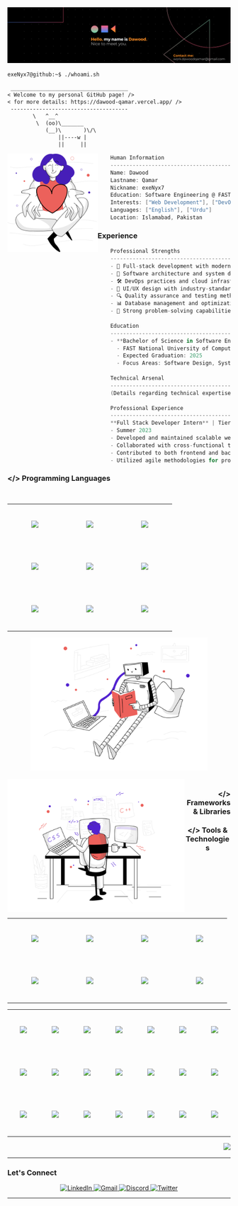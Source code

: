<div align="center">
    <img src="./resources/Banner.png" alt="Header" />
</div>




```console
exeNyx7@github:~$ ./whoami.sh
```
```
 _____________________________________
< Welcome to my personal GitHub page! />
< for more details: https://dawood-qamar.vercel.app/ />
 ------------------------------------- 
        \   ^__^
         \  (oo)\_______
            (__)\       )\/\
                ||----w |
                ||     ||
```
<img align="left" src="./resources/svg/givingback.svg" height="222px"/>

```csharp
    Human Information
    ------------------------------------------
    Name: Dawood
    Lastname: Qamar
    Nickname: exeNyx7
    Education: Software Engineering @ FAST-NUCES
    Interests: ["Web Development"], ["DevOps"], ["System Design"], ["AI/ML"]
    Languages: ["English"], ["Urdu"]
    Location: Islamabad, Pakistan
```





### Experience

```csharp
    Professional Strengths
    ------------------------------------------
    - 🚀 Full-stack development with modern technologies
    - 🔧 Software architecture and system design
    - 🛠️ DevOps practices and cloud infrastructure
    - 🎨 UI/UX design with industry-standard tools
    - 🔍 Quality assurance and testing methodologies
    - 📊 Database management and optimization
    - 🎯 Strong problem-solving capabilities

    Education
    ------------------------------------------
    - **Bachelor of Science in Software Engineering**
      - FAST National University of Computer and Emerging Sciences, Islamabad
      - Expected Graduation: 2025
      - Focus Areas: Software Design, Systems Architecture, Cloud Computing

    Technical Arsenal
    ------------------------------------------
    (Details regarding technical expertise)

    Professional Experience
    ------------------------------------------
    **Full Stack Developer Intern** | Tier5 Solutions
    - Summer 2023
    - Developed and maintained scalable web applications using modern JavaScript frameworks
    - Collaborated with cross-functional teams to implement robust solutions
    - Contributed to both frontend and backend development lifecycles
    - Utilized agile methodologies for project delivery

```

### </> Programming Languages
<br>

<div align="center">
    <table align="left">
        <tr>
            <td align="center" width="110" height="90">
                <img src="https://cdn.jsdelivr.net/gh/devicons/devicon/icons/c/c-original.svg" width="50px"/>
                <br />
            </td>
            <td align="center" width="110" height="90">
                <img src="https://cdn.jsdelivr.net/gh/devicons/devicon/icons/javascript/javascript-original.svg" width="50px"/>
                <br />
            </td>
            <td align="center" width="110" height="90">
                <img src="https://cdn.jsdelivr.net/gh/devicons/devicon/icons/typescript/typescript-original.svg" width="50px"/>
                <br />
            </td>
        </tr>
        <tr>
            <td align="center" width="110" height="90">
                <img src="https://cdn.jsdelivr.net/gh/devicons/devicon/icons/cplusplus/cplusplus-original.svg" width="50px"/>
                <br />
            </td>
            <td align="center" width="110" height="90">
                <img src="https://cdn.jsdelivr.net/gh/devicons/devicon/icons/html5/html5-original.svg" width="50px"/>
                <br />
            </td>
            <td align="center" width="110" height="90">
                <img src="https://cdn.jsdelivr.net/gh/devicons/devicon/icons/css3/css3-original.svg" width="50px"/>
                <br />
            </td>
        </tr>
        <tr>
            <td align="center" width="110" height="90">
                <img src="https://cdn.jsdelivr.net/gh/devicons/devicon/icons/csharp/csharp-original.svg" width="50px"/>
                <br />
            </td>
            <td align="center" width="110" height="90">
                <img src="https://cdn.jsdelivr.net/gh/devicons/devicon/icons/java/java-original.svg" width="50px"/>
                <br />
            </td>
            <td align="center" width="110" height="90">
                <img src="https://cdn.jsdelivr.net/gh/devicons/devicon/icons/python/python-original.svg" width="50px"/>
                <br />
            </td>
        </tr>
    </table>
    <img src="./resources/svg/artificialintelligence.svg" height="300px"/>
</div>

<br>




<img align="left" src="./resources/svg/webdevelopment.svg" height="300px"/>
<be>

<div></div>
<div></div>
<h3 align="right">&lt;/&gt; Frameworks & Libraries</h3>

<div align="center">
    <table align="right">
        <tr>
            <td align="center" width="110" height="90">
                <img src="https://cdn.jsdelivr.net/gh/devicons/devicon/icons/nodejs/nodejs-original.svg" width="50px"/>
                <br />
            </td>
            <td align="center" width="110" height="90">
                <img src="https://cdn.jsdelivr.net/gh/devicons/devicon/icons/nextjs/nextjs-original.svg" width="50px"/>
                <br />
            </td>
            <td align="center" width="110" height="90">
                <img src="https://cdn.jsdelivr.net/gh/devicons/devicon/icons/nestjs/nestjs-original.svg" width="50px"/>
                <br />
            </td>
            <td align="center" width="110" height="90">
                <img src="https://cdn.jsdelivr.net/gh/devicons/devicon/icons/express/express-original.svg" width="50px"/>
                <br />
            </td>
        </tr>
        <tr>
            <td align="center" width="110" height="90">
                <img src="https://cdn.jsdelivr.net/gh/devicons/devicon/icons/materialui/materialui-original.svg" width="50px"/>
            </td>
            <td align="center" width="110" height="90">
                <img src="https://cdn.jsdelivr.net/gh/devicons/devicon/icons/react/react-original.svg" width="50px"/>
            </td>
            <td align="center" width="110" height="90">
                <img src="https://cdn.jsdelivr.net/gh/devicons/devicon/icons/spring/spring-original.svg" width="50px"/>
            </td>
            <td align="center" width="110" height="90">
                <img src="https://cdn.jsdelivr.net/gh/devicons/devicon/icons/dot-net/dot-net-original.svg" width="50px"/>
            </td>
        </tr>
    </table>
</div>


<div align="center"></div>
<div align="center"></div>
<h3 align="center">&lt;/&gt; Tools & Technologies</h3>

<div align="center">
    <div align="center">
        <table align="center">
            <tr>
                <td align="center" width="110" height="90">
                    <img src="https://cdn.simpleicons.org/ubuntu/E95420" width="50px"/>
                </td>
                <td align="center" width="110" height="90">
                    <img src="https://cdn.jsdelivr.net/gh/devicons/devicon/icons/vscode/vscode-original.svg" width="50px"/>
                </td>
                <td align="center" width="110" height="90">
                    <img src="https://cdn.jsdelivr.net/gh/devicons/devicon/icons/visualstudio/visualstudio-plain.svg" width="50px"/>
                </td>
                <td align="center" width="110" height="90">
                    <img src="https://cdn.jsdelivr.net/gh/devicons/devicon/icons/figma/figma-original.svg" width="50px"/>
                </td>
                <td align="center" width="110" height="90">
                    <img src="https://cdn.jsdelivr.net/gh/devicons/devicon/icons/git/git-original.svg" width="50px"/>
                </td>
                <td align="center" width="110" height="90">
                    <img src="https://cdn.jsdelivr.net/gh/devicons/devicon/icons/gitlab/gitlab-original.svg" width="50px"/>
                </td>
                <td align="center" width="110" height="90">
                    <img src="https://cdn.jsdelivr.net/gh/devicons/devicon/icons/postman/postman-original.svg" width="50px"/>
                </td>
            </tr>
            <tr>
                <td align="center" width="110" height="90">
                    <img src="https://cdn.jsdelivr.net/gh/devicons/devicon/icons/mongodb/mongodb-original.svg" width="50px"/>
                </td>
                <td align="center" width="110" height="90">
                    <img src="https://cdn.jsdelivr.net/gh/devicons/devicon/icons/mysql/mysql-original.svg" width="50px"/>
                </td>
                <td align="center" width="110" height="90">
                    <img src="https://cdn.jsdelivr.net/gh/devicons/devicon/icons/microsoftsqlserver/microsoftsqlserver-plain.svg" width="50px"/>
                </td>
                <td align="center" width="110" height="90">
                    <img src="https://cdn.jsdelivr.net/gh/devicons/devicon/icons/oracle/oracle-original.svg" width="50px"/>
                </td>
                <td align="center" width="110" height="90">
                    <img src="https://cdn.jsdelivr.net/gh/devicons/devicon/icons/jira/jira-original.svg" width="50px"/>
                </td>
                <td align="center" width="110" height="90">
                    <img src="https://cdn.jsdelivr.net/gh/devicons/devicon/icons/firebase/firebase-plain.svg" width="50px"/>
                </td>
                <td align="center" width="110" height="90">
                    <img src="https://cdn.jsdelivr.net/gh/devicons/devicon/icons/terraform/terraform-original.svg" width="50px"/>
                </td>
            </tr>
            <tr>
                <td align="center" width="110" height="90">
                    <img src="https://cdn.jsdelivr.net/gh/devicons/devicon/icons/jest/jest-plain.svg" width="50px"/>
                </td>
                <td align="center" width="110" height="90">
                    <img src="https://cdn.jsdelivr.net/gh/devicons/devicon/icons/selenium/selenium-original.svg" width="50px"/>
                </td>
                <td align="center" width="110" height="90">
                    <img src="https://cdn.jsdelivr.net/gh/devicons/devicon/icons/docker/docker-original.svg" width="50px"/>
                </td>
                <td align="center" width="110" height="90">
                    <img src="https://cdn.jsdelivr.net/gh/devicons/devicon/icons/kubernetes/kubernetes-plain.svg" width="50px"/>
                </td>
                <td align="center" width="110" height="90">
                    <img src="https://cdn.simpleicons.org/jenkins/D24939" width="50px"/>
                </td>
                <td align="center" width="110" height="90">
                    <img src="https://cdn.jsdelivr.net/gh/devicons/devicon/icons/azure/azure-original.svg" width="50px"/>
                </td>
                <td align="center" width="110" height="90">
                    <img src="https://skillicons.dev/icons?i=aws" width="50px"/>
                </td>
            </tr>
        </table>
    </div>
</div>




<div align="right">
    <img src="https://github-profile-summary-cards.vercel.app/api/cards/profile-details?username=exeNyx7&theme=nord_dark" />
</div>

---

### Let's Connect

<div align="center">
    <a href="https://www.linkedin.com/in/dawood-qamar/" target="_blank">
        <img src="https://img.shields.io/badge/LinkedIn-0077B5?style=for-the-badge&logo=linkedin&logoColor=white" alt="LinkedIn" />
    </a>
    <a href="mailto:work.dawoodqamar@gmail.com">
        <img src="https://img.shields.io/badge/Gmail-D14836?style=for-the-badge&logo=gmail&logoColor=white" alt="Gmail" />
    </a>
    <a href="https://discordapp.com/users/432108089106235392" target="_blank">
        <img src="https://img.shields.io/badge/Discord-7289DA?style=for-the-badge&logo=discord&logoColor=white" alt="Discord" />
    </a>
    <a href="https://twitter.com/dawood_qamar" target="_blank">
        <img src="https://img.shields.io/badge/Twitter-1DA1F2?style=for-the-badge&logo=twitter&logoColor=white" alt="Twitter" />
    </a>
</div>

---

